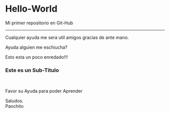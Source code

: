 <h1> Hello-World </h1>
Mi primer repositorio en Git-Hub
<hr>
<p>Cualquier ayuda me sera util amigos gracias de ante mano.</p>
<p>Ayuda  alguien me eschiucha?</p>

<p>Esto esta un poco enredado!!!</p>

<h3>Este es un Sub-Titulo </h3>
<br>
<p>Favor su Ayuda para poder Aprender </p>

Saludos. <br>
Panchito <br>
